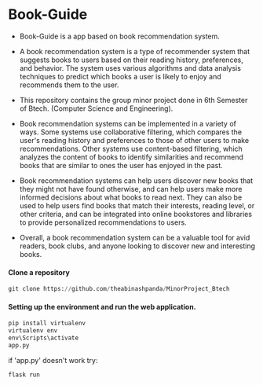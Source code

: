 # Book-Guide 
- Book-Guide is a app based on book recommendation system.
- A book recommendation system is a type of recommender system that suggests books to users based on their reading history, preferences, and behavior. The system uses various algorithms and data analysis techniques to predict which books a user is likely to enjoy and recommends them to the user.

- This repository contains the group minor project done in 6th Semester of Btech. (Computer Science and Engineering).

- Book recommendation systems can be implemented in a variety of ways. Some systems use collaborative filtering, which compares the user's reading history and preferences to those of other users to make recommendations. Other systems use content-based filtering, which analyzes the content of books to identify similarities and recommend books that are similar to ones the user has enjoyed in the past.

- Book recommendation systems can help users discover new books that they might not have found otherwise, and can help users make more informed decisions about what books to read next. They can also be used to help users find books that match their interests, reading level, or other criteria, and can be integrated into online bookstores and libraries to provide personalized recommendations to users.

- Overall, a book recommendation system can be a valuable tool for avid readers, book clubs, and anyone looking to discover new and interesting books.

#### Clone a repository

```python
git clone https://github.com/theabinashpanda/MinorProject_Btech
```
#### Setting up the environment and run the web application.
```python
pip install virtualenv
virtualenv env
env\Scripts\activate
app.py 
```
if 'app.py' doesn't work try:
```python
flask run
```
